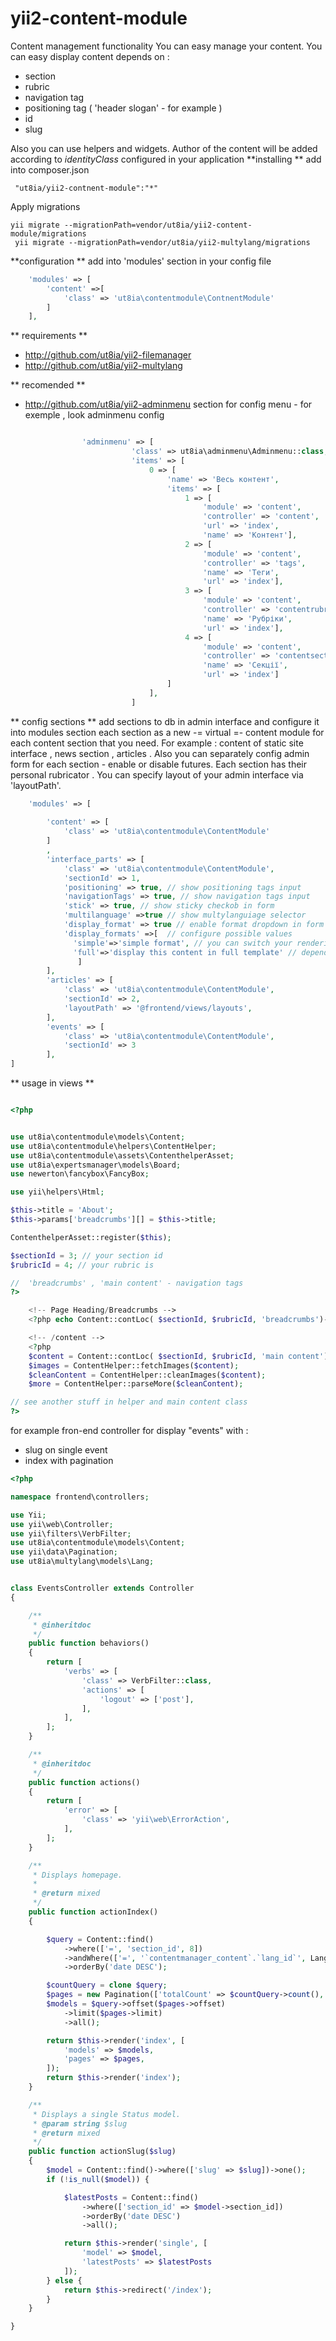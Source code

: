 # yii2-content-module
Content management functionality 
You can easy manage your content.
You can easy display content depends on :
  - section
  - rubric
  - navigation tag
  - positioning tag ( 'header slogan' - for example )
  - id
  - slug
  
Also you can use helpers and widgets.
Author of the content will be added according to *identityClass* configured in your application
**installing **
add into composer.json
~~~
 "ut8ia/yii2-contnent-module":"*"
 ~~~
 
 Apply migrations
 ~~~
 yii migrate --migrationPath=vendor/ut8ia/yii2-content-module/migrations
  yii migrate --migrationPath=vendor/ut8ia/yii2-multylang/migrations
 ~~~
 
 **configuration  **
 add into 'modules' section in your config file 
 
 ~~~php
     'modules' => [
         'content' =>[
             'class' => 'ut8ia\contentmodule\ContnentModule'
         ]
     ],
 ~~~
 
 
 ** requirements **
 - http://github.com/ut8ia/yii2-filemanager
 - http://github.com/ut8ia/yii2-multylang
 
 
 ** recomended **
 - http://github.com/ut8ia/yii2-adminmenu
 section for config menu - for exemple , look adminmenu config
 ~~~php
 
                 'adminmenu' => [
                            'class' => ut8ia\adminmenu\Adminmenu::class,
                            'items' => [
                                0 => [
                                    'name' => 'Весь контент',
                                    'items' => [
                                        1 => [
                                            'module' => 'content',
                                            'controller' => 'content',
                                            'url' => 'index',
                                            'name' => 'Контент'],
                                        2 => [
                                            'module' => 'content',
                                            'controller' => 'tags',
                                            'name' => 'Теги',
                                            'url' => 'index'],
                                        3 => [
                                            'module' => 'content',
                                            'controller' => 'contentrubrics',
                                            'name' => 'Рубріки',
                                            'url' => 'index'],
                                        4 => [
                                            'module' => 'content',
                                            'controller' => 'contentsections',
                                            'name' => 'Секції',
                                            'url' => 'index']
                                    ]
                                ],
                            ]
 ~~~
 
 
 ** config sections **
 add sections to db in admin interface and configure it into modules section 
 each section as a new -= virtual =- content module for each content section that you need.
 For example : content of static site interface , news section , articles .
 Also you can separately config admin form for each section - enable or disable futures.
 Each section has their personal rubricator .
 You can specify layout of your admin interface via 'layoutPath'.
 ~~~php
     'modules' => [
         
         'content' => [
             'class' => 'ut8ia\contentmodule\ContentModule'
         ]
         ,
         'interface_parts' => [
             'class' => 'ut8ia\contentmodule\ContentModule',
             'sectionId' => 1,
             'positioning' => true, // show positioning tags input
             'navigationTags' => true, // show navigation tags input
             'stick' => true, // show sticky checkob in form
             'multilanguage' =>true // show multylanguiage selector
             'display_format' => true // enable format dropdown in form 
             'display_formats' =>[  // configure possible values
               'simple'=>'simple format', // you can switch your rendering 
               'full'=>'display this content in full template' // depends on this values             
                ]
         ],
         'articles' => [
             'class' => 'ut8ia\contentmodule\ContentModule',
             'sectionId' => 2,
             'layoutPath' => '@frontend/views/layouts',
         ],
         'events' => [
             'class' => 'ut8ia\contentmodule\ContentModule',
             'sectionId' => 3
         ],
 ]
 ~~~
 
 ** usage in views **

 ~~~php
 
 <?php
 
 
 use ut8ia\contentmodule\models\Content;
 use ut8ia\contentmodule\helpers\ContentHelper;
 use ut8ia\contentmodule\assets\ContenthelperAsset;
 use ut8ia\expertsmanager\models\Board;
 use newerton\fancybox\FancyBox;
 
 use yii\helpers\Html;
 
 $this->title = 'About';
 $this->params['breadcrumbs'][] = $this->title;
 
 ContenthelperAsset::register($this);
 
 $sectionId = 3; // your section id
 $rubricId = 4; // your rubric is
 
 //  'breadcrumbs' , 'main content' - navigation tags
?>
 
     <!-- Page Heading/Breadcrumbs -->
     <?php echo Content::contLoc( $sectionId, $rubricId, 'breadcrumbs')->text; ?>
 
     <!-- /content -->
     <?php
     $content = Content::contLoc( $sectionId, $rubricId, 'main content')->text;
     $images = ContentHelper::fetchImages($content);
     $cleanContent = ContentHelper::cleanImages($content);
     $more = ContentHelper::parseMore($cleanContent);

// see another stuff in helper and main content class
 ?>


 ~~~

for example fron-end controller for display "events" with :
 - slug on single event 
 - index with pagination

~~~php
<?php

namespace frontend\controllers;

use Yii;
use yii\web\Controller;
use yii\filters\VerbFilter;
use ut8ia\contentmodule\models\Content;
use yii\data\Pagination;
use ut8ia\multylang\models\Lang;


class EventsController extends Controller
{

    /**
     * @inheritdoc
     */
    public function behaviors()
    {
        return [
            'verbs' => [
                'class' => VerbFilter::class,
                'actions' => [
                    'logout' => ['post'],
                ],
            ],
        ];
    }

    /**
     * @inheritdoc
     */
    public function actions()
    {
        return [
            'error' => [
                'class' => 'yii\web\ErrorAction',
            ],
        ];
    }

    /**
     * Displays homepage.
     *
     * @return mixed
     */
    public function actionIndex()
    {

        $query = Content::find()
            ->where(['=', 'section_id', 8])
            ->andWhere(['=', '`contentmanager_content`.`lang_id`', Lang::getCurrent()->id])
            ->orderBy('date DESC');

        $countQuery = clone $query;
        $pages = new Pagination(['totalCount' => $countQuery->count(), 'pageSize' => 3]);
        $models = $query->offset($pages->offset)
            ->limit($pages->limit)
            ->all();

        return $this->render('index', [
            'models' => $models,
            'pages' => $pages,
        ]);
        return $this->render('index');
    }

    /**
     * Displays a single Status model.
     * @param string $slug
     * @return mixed
     */
    public function actionSlug($slug)
    {
        $model = Content::find()->where(['slug' => $slug])->one();
        if (!is_null($model)) {

            $latestPosts = Content::find()
                ->where(['section_id' => $model->section_id])
                ->orderBy('date DESC')
                ->all();

            return $this->render('single', [
                'model' => $model,
                'latestPosts' => $latestPosts
            ]);
        } else {
            return $this->redirect('/index');
        }
    }

}

~~~
